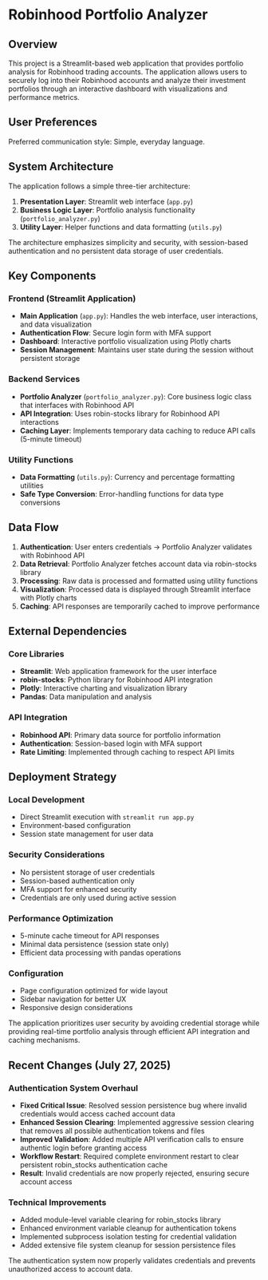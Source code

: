 # Robinhood Portfolio Analyzer

## Overview

This project is a Streamlit-based web application that provides portfolio analysis for Robinhood trading accounts. The application allows users to securely log into their Robinhood accounts and analyze their investment portfolios through an interactive dashboard with visualizations and performance metrics.

## User Preferences

Preferred communication style: Simple, everyday language.

## System Architecture

The application follows a simple three-tier architecture:

1. **Presentation Layer**: Streamlit web interface (`app.py`)
2. **Business Logic Layer**: Portfolio analysis functionality (`portfolio_analyzer.py`)
3. **Utility Layer**: Helper functions and data formatting (`utils.py`)

The architecture emphasizes simplicity and security, with session-based authentication and no persistent data storage of user credentials.

## Key Components

### Frontend (Streamlit Application)
- **Main Application** (`app.py`): Handles the web interface, user interactions, and data visualization
- **Authentication Flow**: Secure login form with MFA support
- **Dashboard**: Interactive portfolio visualization using Plotly charts
- **Session Management**: Maintains user state during the session without persistent storage

### Backend Services
- **Portfolio Analyzer** (`portfolio_analyzer.py`): Core business logic class that interfaces with Robinhood API
- **API Integration**: Uses robin-stocks library for Robinhood API interactions
- **Caching Layer**: Implements temporary data caching to reduce API calls (5-minute timeout)

### Utility Functions
- **Data Formatting** (`utils.py`): Currency and percentage formatting utilities
- **Safe Type Conversion**: Error-handling functions for data type conversions

## Data Flow

1. **Authentication**: User enters credentials → Portfolio Analyzer validates with Robinhood API
2. **Data Retrieval**: Portfolio Analyzer fetches account data via robin-stocks library
3. **Processing**: Raw data is processed and formatted using utility functions
4. **Visualization**: Processed data is displayed through Streamlit interface with Plotly charts
5. **Caching**: API responses are temporarily cached to improve performance

## External Dependencies

### Core Libraries
- **Streamlit**: Web application framework for the user interface
- **robin-stocks**: Python library for Robinhood API integration
- **Plotly**: Interactive charting and visualization library
- **Pandas**: Data manipulation and analysis

### API Integration
- **Robinhood API**: Primary data source for portfolio information
- **Authentication**: Session-based login with MFA support
- **Rate Limiting**: Implemented through caching to respect API limits

## Deployment Strategy

### Local Development
- Direct Streamlit execution with `streamlit run app.py`
- Environment-based configuration
- Session state management for user data

### Security Considerations
- No persistent storage of user credentials
- Session-based authentication only
- MFA support for enhanced security
- Credentials are only used during active session

### Performance Optimization
- 5-minute cache timeout for API responses
- Minimal data persistence (session state only)
- Efficient data processing with pandas operations

### Configuration
- Page configuration optimized for wide layout
- Sidebar navigation for better UX
- Responsive design considerations

The application prioritizes user security by avoiding credential storage while providing real-time portfolio analysis through efficient API integration and caching mechanisms.

## Recent Changes (July 27, 2025)

### Authentication System Overhaul
- **Fixed Critical Issue**: Resolved session persistence bug where invalid credentials would access cached account data
- **Enhanced Session Clearing**: Implemented aggressive session clearing that removes all possible authentication tokens and files
- **Improved Validation**: Added multiple API verification calls to ensure authentic login before granting access
- **Workflow Restart**: Required complete environment restart to clear persistent robin_stocks authentication cache
- **Result**: Invalid credentials are now properly rejected, ensuring secure account access

### Technical Improvements
- Added module-level variable clearing for robin_stocks library
- Enhanced environment variable cleanup for authentication tokens
- Implemented subprocess isolation testing for credential validation
- Added extensive file system cleanup for session persistence files

The authentication system now properly validates credentials and prevents unauthorized access to account data.